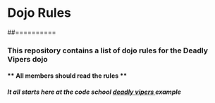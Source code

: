 # Dojo Rules
##==========
### This repository contains a list of dojo rules for the Deadly Vipers dojo
#### ** All members should read the rules **
##### It all starts here at the code school [deadly vipers ](https://github.com/deadlyvipers) example

